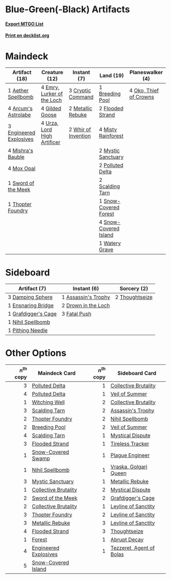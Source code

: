 # Blue-Green(-Black) Artifacts

#### [Export MTGO List](../collection/Blue-Green(-Black)%20Artifacts/Blue-Green(-Black)%20Artifacts.txt)
#### [Print on decklist.org](http://decklist.org/?deckmain=1%09Aether%20Spellbomb%0A4%09Arcum's%20Astrolabe%0A1%09Breeding%20Pool%0A3%09Cryptic%20Command%0A4%09Emry,%20Lurker%20of%20the%20Loch%0A3%09Engineered%20Explosives%0A2%09Flooded%20Strand%0A4%09Gilded%20Goose%0A2%09Metallic%20Rebuke%0A4%09Mishra's%20Bauble%0A4%09Misty%20Rainforest%0A4%09Mox%20Opal%0A2%09Mystic%20Sanctuary%0A4%09Oko,%20Thief%20of%20Crowns%0A2%09Polluted%20Delta%0A2%09Scalding%20Tarn%0A1%09Snow-Covered%20Forest%0A4%09Snow-Covered%20Island%0A1%09Sword%20of%20the%20Meek%0A1%09Thopter%20Foundry%0A4%09Urza,%20Lord%20High%20Artificer%0A1%09Watery%20Grave%0A2%09Whir%20of%20Invention&deckside=1%09Assassin's%20Trophy%0A3%09Damping%20Sphere%0A2%09Drown%20in%20the%20Loch%0A1%09Ensnaring%20Bridge%0A3%09Fatal%20Push%0A1%09Grafdigger's%20Cage%0A1%09Nihil%20Spellbomb%0A1%09Pithing%20Needle%0A2%09Thoughtseize)
# Maindeck

|                                          Artifact (18)                                          |                                            Creature (12)                                             |                                         Instant (7)                                          |                                           Land (19)                                            |                                        Planeswalker (4)                                         |
|-------------------------------------------------------------------------------------------------|------------------------------------------------------------------------------------------------------|----------------------------------------------------------------------------------------------|------------------------------------------------------------------------------------------------|-------------------------------------------------------------------------------------------------|
|1 [Aether Spellbomb](http://gatherer.wizards.com/Pages/Card/Details.aspx?multiverseid=220525)    |4 [Emry, Lurker of the Loch](http://gatherer.wizards.com/Pages/Card/Details.aspx?multiverseid=473005) |3 [Cryptic Command](http://gatherer.wizards.com/Pages/Card/Details.aspx?multiverseid=438614)  |1 [Breeding Pool](http://gatherer.wizards.com/Pages/Card/Details.aspx?multiverseid=97088)       |4 [Oko, Thief of Crowns](http://gatherer.wizards.com/Pages/Card/Details.aspx?multiverseid=473159)|
|4 [Arcum's Astrolabe](http://gatherer.wizards.com/Pages/Card/Details.aspx?multiverseid=464169)   |4 [Gilded Goose](http://gatherer.wizards.com/Pages/Card/Details.aspx?multiverseid=473122)             |2 [Metallic Rebuke](http://gatherer.wizards.com/Pages/Card/Details.aspx?multiverseid=423706)  |2 [Flooded Strand](http://gatherer.wizards.com/Pages/Card/Details.aspx?multiverseid=405098)     |                                                                                                 |
|3 [Engineered Explosives](http://gatherer.wizards.com/Pages/Card/Details.aspx?multiverseid=50139)|4 [Urza, Lord High Artificer](http://gatherer.wizards.com/Pages/Card/Details.aspx?multiverseid=464024)|2 [Whir of Invention](http://gatherer.wizards.com/Pages/Card/Details.aspx?multiverseid=423716)|4 [Misty Rainforest](http://gatherer.wizards.com/Pages/Card/Details.aspx?multiverseid=405102)   |                                                                                                 |
|4 [Mishra's Bauble](http://gatherer.wizards.com/Pages/Card/Details.aspx?multiverseid=122122)     |                                                                                                      |                                                                                              |2 [Mystic Sanctuary](http://gatherer.wizards.com/Pages/Card/Details.aspx?multiverseid=473209)   |                                                                                                 |
|4 [Mox Opal](http://gatherer.wizards.com/Pages/Card/Details.aspx?multiverseid=397719)            |                                                                                                      |                                                                                              |2 [Polluted Delta](http://gatherer.wizards.com/Pages/Card/Details.aspx?multiverseid=405104)     |                                                                                                 |
|1 [Sword of the Meek](http://gatherer.wizards.com/Pages/Card/Details.aspx?multiverseid=126215)   |                                                                                                      |                                                                                              |2 [Scalding Tarn](http://gatherer.wizards.com/Pages/Card/Details.aspx?multiverseid=405107)      |                                                                                                 |
|1 [Thopter Foundry](http://gatherer.wizards.com/Pages/Card/Details.aspx?multiverseid=183017)     |                                                                                                      |                                                                                              |1 [Snow-Covered Forest](http://gatherer.wizards.com/Pages/Card/Details.aspx?multiverseid=121192)|                                                                                                 |
|                                                                                                 |                                                                                                      |                                                                                              |4 [Snow-Covered Island](http://gatherer.wizards.com/Pages/Card/Details.aspx?multiverseid=121130)|                                                                                                 |
|                                                                                                 |                                                                                                      |                                                                                              |1 [Watery Grave](http://gatherer.wizards.com/Pages/Card/Details.aspx?multiverseid=405114)       |                                                                                                 |


# Sideboard

|                                         Artifact (7)                                         |                                         Instant (6)                                          |                                       Sorcery (2)                                       |
|----------------------------------------------------------------------------------------------|----------------------------------------------------------------------------------------------|-----------------------------------------------------------------------------------------|
|3 [Damping Sphere](http://gatherer.wizards.com/Pages/Card/Details.aspx?multiverseid=443101)   |1 [Assassin's Trophy](http://gatherer.wizards.com/Pages/Card/Details.aspx?multiverseid=452902)|2 [Thoughtseize](http://gatherer.wizards.com/Pages/Card/Details.aspx?multiverseid=438676)|
|1 [Ensnaring Bridge](http://gatherer.wizards.com/Pages/Card/Details.aspx?multiverseid=15866)  |2 [Drown in the Loch](http://gatherer.wizards.com/Pages/Card/Details.aspx?multiverseid=473150)|                                                                                         |
|1 [Grafdigger's Cage](http://gatherer.wizards.com/Pages/Card/Details.aspx?multiverseid=278452)|3 [Fatal Push](http://gatherer.wizards.com/Pages/Card/Details.aspx?multiverseid=423724)       |                                                                                         |
|1 [Nihil Spellbomb](http://gatherer.wizards.com/Pages/Card/Details.aspx?multiverseid=442215)  |                                                                                              |                                                                                         |
|1 [Pithing Needle](http://gatherer.wizards.com/Pages/Card/Details.aspx?multiverseid=129526)   |                                                                                              |                                                                                         |


# Other Options

|*n*<sup>th</sup> copy|                                         Maindeck Card                                         |*n*<sup>th</sup> copy|                                          Sideboard Card                                           |
|--------------------:|-----------------------------------------------------------------------------------------------|--------------------:|---------------------------------------------------------------------------------------------------|
|                    3|[Polluted Delta](http://gatherer.wizards.com/Pages/Card/Details.aspx?multiverseid=405104)      |                    1|[Collective Brutality](http://gatherer.wizards.com/Pages/Card/Details.aspx?multiverseid=414380)    |
|                    4|[Polluted Delta](http://gatherer.wizards.com/Pages/Card/Details.aspx?multiverseid=405104)      |                    1|[Veil of Summer](http://gatherer.wizards.com/Pages/Card/Details.aspx?multiverseid=466952)          |
|                    1|[Witching Well](http://gatherer.wizards.com/Pages/Card/Details.aspx?multiverseid=473036)       |                    2|[Collective Brutality](http://gatherer.wizards.com/Pages/Card/Details.aspx?multiverseid=414380)    |
|                    3|[Scalding Tarn](http://gatherer.wizards.com/Pages/Card/Details.aspx?multiverseid=405107)       |                    2|[Assassin's Trophy](http://gatherer.wizards.com/Pages/Card/Details.aspx?multiverseid=452902)       |
|                    2|[Thopter Foundry](http://gatherer.wizards.com/Pages/Card/Details.aspx?multiverseid=183017)     |                    2|[Nihil Spellbomb](http://gatherer.wizards.com/Pages/Card/Details.aspx?multiverseid=442215)         |
|                    2|[Breeding Pool](http://gatherer.wizards.com/Pages/Card/Details.aspx?multiverseid=97088)        |                    2|[Veil of Summer](http://gatherer.wizards.com/Pages/Card/Details.aspx?multiverseid=466952)          |
|                    4|[Scalding Tarn](http://gatherer.wizards.com/Pages/Card/Details.aspx?multiverseid=405107)       |                    1|[Mystical Dispute](http://gatherer.wizards.com/Pages/Card/Details.aspx?multiverseid=473020)        |
|                    3|[Flooded Strand](http://gatherer.wizards.com/Pages/Card/Details.aspx?multiverseid=405098)      |                    1|[Tireless Tracker](http://gatherer.wizards.com/Pages/Card/Details.aspx?multiverseid=409997)        |
|                    1|[Snow-Covered Swamp](http://gatherer.wizards.com/Pages/Card/Details.aspx?multiverseid=121256)  |                    1|[Plague Engineer](http://gatherer.wizards.com/Pages/Card/Details.aspx?multiverseid=464049)         |
|                    1|[Nihil Spellbomb](http://gatherer.wizards.com/Pages/Card/Details.aspx?multiverseid=442215)     |                    1|[Vraska, Golgari Queen](http://gatherer.wizards.com/Pages/Card/Details.aspx?multiverseid=452963)   |
|                    3|[Mystic Sanctuary](http://gatherer.wizards.com/Pages/Card/Details.aspx?multiverseid=473209)    |                    1|[Metallic Rebuke](http://gatherer.wizards.com/Pages/Card/Details.aspx?multiverseid=423706)         |
|                    1|[Collective Brutality](http://gatherer.wizards.com/Pages/Card/Details.aspx?multiverseid=414380)|                    2|[Mystical Dispute](http://gatherer.wizards.com/Pages/Card/Details.aspx?multiverseid=473020)        |
|                    2|[Sword of the Meek](http://gatherer.wizards.com/Pages/Card/Details.aspx?multiverseid=126215)   |                    2|[Grafdigger's Cage](http://gatherer.wizards.com/Pages/Card/Details.aspx?multiverseid=278452)       |
|                    2|[Collective Brutality](http://gatherer.wizards.com/Pages/Card/Details.aspx?multiverseid=414380)|                    1|[Leyline of Sanctity](http://gatherer.wizards.com/Pages/Card/Details.aspx?multiverseid=204993)     |
|                    3|[Thopter Foundry](http://gatherer.wizards.com/Pages/Card/Details.aspx?multiverseid=183017)     |                    2|[Leyline of Sanctity](http://gatherer.wizards.com/Pages/Card/Details.aspx?multiverseid=204993)     |
|                    3|[Metallic Rebuke](http://gatherer.wizards.com/Pages/Card/Details.aspx?multiverseid=423706)     |                    3|[Leyline of Sanctity](http://gatherer.wizards.com/Pages/Card/Details.aspx?multiverseid=204993)     |
|                    4|[Flooded Strand](http://gatherer.wizards.com/Pages/Card/Details.aspx?multiverseid=405098)      |                    3|[Thoughtseize](http://gatherer.wizards.com/Pages/Card/Details.aspx?multiverseid=438676)            |
|                    1|[Forest](http://gatherer.wizards.com/Pages/Card/Details.aspx?multiverseid=439860)              |                    1|[Abrupt Decay](http://gatherer.wizards.com/Pages/Card/Details.aspx?multiverseid=456061)            |
|                    4|[Engineered Explosives](http://gatherer.wizards.com/Pages/Card/Details.aspx?multiverseid=50139)|                    1|[Tezzeret, Agent of Bolas](http://gatherer.wizards.com/Pages/Card/Details.aspx?multiverseid=214065)|
|                    5|[Snow-Covered Island](http://gatherer.wizards.com/Pages/Card/Details.aspx?multiverseid=121130) |                     |                                                                                                   |

